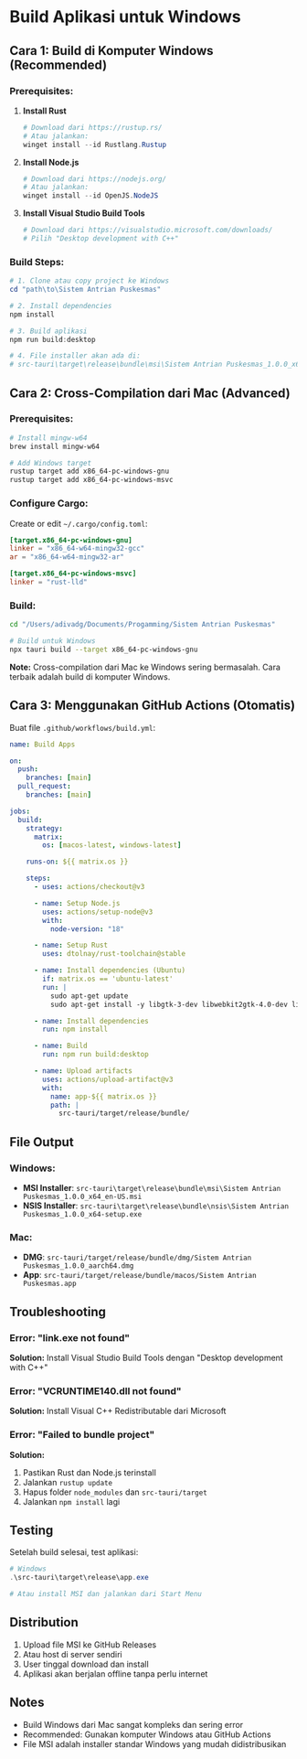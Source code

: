 # Build Aplikasi untuk Windows

## Cara 1: Build di Komputer Windows (Recommended)

### Prerequisites:

1. **Install Rust**

   ```powershell
   # Download dari https://rustup.rs/
   # Atau jalankan:
   winget install --id Rustlang.Rustup
   ```

2. **Install Node.js**

   ```powershell
   # Download dari https://nodejs.org/
   # Atau jalankan:
   winget install --id OpenJS.NodeJS
   ```

3. **Install Visual Studio Build Tools**
   ```powershell
   # Download dari https://visualstudio.microsoft.com/downloads/
   # Pilih "Desktop development with C++"
   ```

### Build Steps:

```powershell
# 1. Clone atau copy project ke Windows
cd "path\to\Sistem Antrian Puskesmas"

# 2. Install dependencies
npm install

# 3. Build aplikasi
npm run build:desktop

# 4. File installer akan ada di:
# src-tauri\target\release\bundle\msi\Sistem Antrian Puskesmas_1.0.0_x64_en-US.msi
```

## Cara 2: Cross-Compilation dari Mac (Advanced)

### Prerequisites:

```bash
# Install mingw-w64
brew install mingw-w64

# Add Windows target
rustup target add x86_64-pc-windows-gnu
rustup target add x86_64-pc-windows-msvc
```

### Configure Cargo:

Create or edit `~/.cargo/config.toml`:

```toml
[target.x86_64-pc-windows-gnu]
linker = "x86_64-w64-mingw32-gcc"
ar = "x86_64-w64-mingw32-ar"

[target.x86_64-pc-windows-msvc]
linker = "rust-lld"
```

### Build:

```bash
cd "/Users/adivadg/Documents/Progamming/Sistem Antrian Puskesmas"

# Build untuk Windows
npx tauri build --target x86_64-pc-windows-gnu
```

**Note:** Cross-compilation dari Mac ke Windows sering bermasalah. Cara terbaik adalah build di komputer Windows.

## Cara 3: Menggunakan GitHub Actions (Otomatis)

Buat file `.github/workflows/build.yml`:

```yaml
name: Build Apps

on:
  push:
    branches: [main]
  pull_request:
    branches: [main]

jobs:
  build:
    strategy:
      matrix:
        os: [macos-latest, windows-latest]

    runs-on: ${{ matrix.os }}

    steps:
      - uses: actions/checkout@v3

      - name: Setup Node.js
        uses: actions/setup-node@v3
        with:
          node-version: "18"

      - name: Setup Rust
        uses: dtolnay/rust-toolchain@stable

      - name: Install dependencies (Ubuntu)
        if: matrix.os == 'ubuntu-latest'
        run: |
          sudo apt-get update
          sudo apt-get install -y libgtk-3-dev libwebkit2gtk-4.0-dev libappindicator3-dev librsvg2-dev patchelf

      - name: Install dependencies
        run: npm install

      - name: Build
        run: npm run build:desktop

      - name: Upload artifacts
        uses: actions/upload-artifact@v3
        with:
          name: app-${{ matrix.os }}
          path: |
            src-tauri/target/release/bundle/
```

## File Output

### Windows:

- **MSI Installer**: `src-tauri\target\release\bundle\msi\Sistem Antrian Puskesmas_1.0.0_x64_en-US.msi`
- **NSIS Installer**: `src-tauri\target\release\bundle\nsis\Sistem Antrian Puskesmas_1.0.0_x64-setup.exe`

### Mac:

- **DMG**: `src-tauri/target/release/bundle/dmg/Sistem Antrian Puskesmas_1.0.0_aarch64.dmg`
- **App**: `src-tauri/target/release/bundle/macos/Sistem Antrian Puskesmas.app`

## Troubleshooting

### Error: "link.exe not found"

**Solution:** Install Visual Studio Build Tools dengan "Desktop development with C++"

### Error: "VCRUNTIME140.dll not found"

**Solution:** Install Visual C++ Redistributable dari Microsoft

### Error: "Failed to bundle project"

**Solution:**

1. Pastikan Rust dan Node.js terinstall
2. Jalankan `rustup update`
3. Hapus folder `node_modules` dan `src-tauri/target`
4. Jalankan `npm install` lagi

## Testing

Setelah build selesai, test aplikasi:

```powershell
# Windows
.\src-tauri\target\release\app.exe

# Atau install MSI dan jalankan dari Start Menu
```

## Distribution

1. Upload file MSI ke GitHub Releases
2. Atau host di server sendiri
3. User tinggal download dan install
4. Aplikasi akan berjalan offline tanpa perlu internet

## Notes

- Build Windows dari Mac sangat kompleks dan sering error
- Recommended: Gunakan komputer Windows atau GitHub Actions
- File MSI adalah installer standar Windows yang mudah didistribusikan
